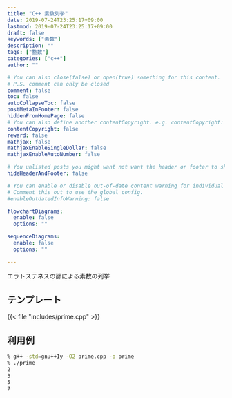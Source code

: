 ```yaml
---
title: "C++ 素数列挙"
date: 2019-07-24T23:25:17+09:00
lastmod: 2019-07-24T23:25:17+09:00
draft: false
keywords: ["素数"]
description: ""
tags: ["整数"]
categories: ["c++"]
author: ""

# You can also close(false) or open(true) something for this content.
# P.S. comment can only be closed
comment: false
toc: false
autoCollapseToc: false
postMetaInFooter: false
hiddenFromHomePage: false
# You can also define another contentCopyright. e.g. contentCopyright: "This is another copyright."
contentCopyright: false
reward: false
mathjax: false
mathjaxEnableSingleDollar: false
mathjaxEnableAutoNumber: false

# You unlisted posts you might want not want the header or footer to show
hideHeaderAndFooter: false

# You can enable or disable out-of-date content warning for individual post.
# Comment this out to use the global config.
#enableOutdatedInfoWarning: false

flowchartDiagrams:
  enable: false
  options: ""

sequenceDiagrams: 
  enable: false
  options: ""

---
```


エラトステネスの篩による素数の列挙

<!--more-->

## テンプレート
{{< file "includes/prime.cpp" >}}

## 利用例
```sh
% g++ -std=gnu++1y -O2 prime.cpp -o prime
% ./prime
2
3
5
7
```
<!--more-->
